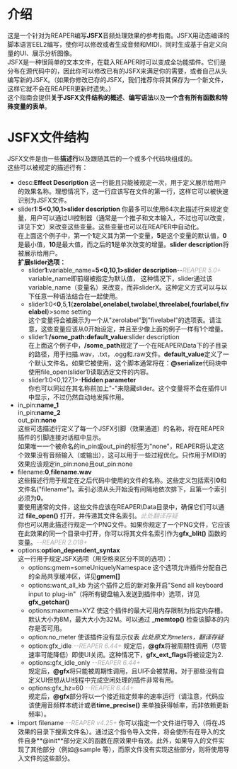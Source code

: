 # 介绍
这是一个针对为REAPER编写**JSFX**音频处理效果的参考指南。JSFX用动态编译的脚本语言EEL2编写，使你可以修改或者生成音频和MIDI，同时生成基于自定义向量的UI、展示分析图像。  
JSFX是一种很简单的文本文件，在载入REAPER时可以变成全功能插件。它们是分布在源代码中的，因此你可以修改已有的JSFX来满足你的需要，或者自己从头编写新的JSFX。（如果你修改已存的JSFX，我们推荐你将其保存为一个新文件，这样它就不会在REAPER更新时遗失。）  
这个指南会提供**关于JSFX文件结构的概述**、**编写语法**以及**一个含有所有函数和特殊变量的表单**。

# JSFX文件结构
JSFX文件是由一些**描述行**以及跟随其后的一个或多个代码块组成的。  
这些可以被规定的描述行有：
* desc:**Effect Description**
  这一行能且只能被规定一次，用于定义展示给用户的效果名称。理想情况下，这一行应该写在文件的第一行，这样它可以被快速识别为JSFX文件。    
* slider**1:5<0,10,1>slider description**
  你最多可以使用64次此描述行来规定变量，用户可以通过UI控制器（通常是一个推子和文本输入，不过也可以改变，详见下文）来改变这些变量。这些变量也可以在REAPER中自动化。  
  在上面这个例子中，第一个**1**定义其为第一个变量，**5**是这个变量的默认值，**0**是最小值，**10**是最大值，而之后的**1**是单次改变的增量。**slider description**将被展示给用户。  
  **扩展slider选项：**
  * slider**1**:variable_name=**5<0,10,1>slider description**--<font color=#aaaaaa>*REAPER 5.0+*</font>  
  variable_name即前缀被指定为默认值， 这种情况下，slider通过该variable_name（变量名）来改变，而非sliderX。这种定义方式可以与以下任意一种语法结合在一起使用。  
  * slider1:0<**0**,5,**1**{**zerolabel,onelabel,twolabel,threelabel,fourlabel,fivelabel**}>some setting  
  这个变量将会被展示为一个从"zerolabel"到"fivelabel"的选项表。请注意，这些变量应该从0开始设定，并且至少像上面的例子一样有1个增量。  
  * slider1:**/some_path:default_value**:slider description  
   在上面这个例子中，**/some_path**规定了一个在REAPER\Data下的子目录的路径，用于扫描.wav，.txt，.ogg和.raw文件。**default_value**定义了一个默认文件名。如果它被使用，这个脚本通常将在：**@serialize**代码块中使用file_open(slider1)读取选定文件的内容。
   * slider1:0<0,127,1>-**Hidden parameter**  
   你也可以同过在其名称前加上"-"来隐藏slider。这个变量将不会在插件UI中显示，不过仍然自动地发挥作用。 
* in_pin:**name_1**  
  in_pin:**name_2**  
  out_pin:**none**  
  这些可选描述行定义了每一个JSFX引脚（效果通道）的名称，将在REAPER插件的引脚连接对话框中显示。  
  如果唯一一个被命名的in_pin或out_pin的标签为"none"，REAPER将认定这个效果没有音频输入（或输出），这可以用于一些过程优化。只作用于MIDI的效果应该规定in_pin:none且out_pin:none  
* filename:**0**,**filename.wav**  
  这些描述行用于规定在之后代码中使用的文件的名称。这些定义包括索引**0**和文件名("filename")。索引必须从头开始没有间隔地依次排下，且第一个索引必须为**0**。  
  要使用通常的文件，这些文件应该在REAPER\Data目录中，确保它们可以通过
  **file_open()** 打开，并传递其文件名索引。<font color=#aaaaaa>*此处翻译存疑*</font>  
  你也可以用此描述行规定一个PNG文件。如果你规定了一个PNG文件，它应该在此效果的同一个目录中打开，你可以将其文件名索引作为**gfx_blit()** 函数的变量。<font color=#aaaaaa>*--REAPER 2.018+*</font>    
* options:**option_dependent_syntax**  
  这一行用于规定JSFX选项（用空格来区分不同的选项）：
  * options:gmem=someUniquelyNamespace
  这个选项允许插件分配自己的全局共享缓冲区，详见**gmem[]**   
  * options:want_all_kb
  为这个插件之后的新对象开启"Send all keyboard input to plug-in"（将所有键盘输入发送到插件中）选项，详见**gfx_getchar()**   
  * options:maxmem=XYZ
  使这个插件的最大可用内存限制为指定内存槽。默认大小为8M，最大大小为32M。可以通过 **_memtop()** 检查该脚本的内存是否可用。
  * option:no_meter
  使该插件没有显示仪表 *此处原文为meters，翻译存疑*   
  * option:gfx_idle <font color=#aaaaaa>*--REAPER 6.44+*</font>
  规定后，**@gfx**将被周期性调用（尽管速率可能降低）即使UI关闭。这种情况下，**gfx_ext_flags**将被设定为2.
  * options:gfx_idle_only <font color=#aaaaaa>*--REAPER 6.44+*</font>  
  规定后，**@gfx**将只能被周期性调用，且UI不会被禁用。对于那些没有自定义UI但想从UI线程中完成空闲处理的插件非常有用。 
  * options:gfx_hz=60 <font color=#aaaaaa>*--REAPER 6.44+*</font>  
  规定后，**@gfx**部分将以一个接近指定频率的速率运行（请注意，代码应该使用音频样本统计或者**time_precise()** 来单独获得帧率，而非依赖更新频率）。  
* import filename <font color=#aaaaaa>*--REAPER v4.25+*</font> 
  你可以指定一个文件进行导入（将在JS效果的目录下搜索文件名）。通过这个指令导入文件，将会使所有在导入的文件自身**@init**部分定义的函数在原效果中有效。此外，如果导入的文件实现了其他部分（例如@sample 等），而原文件没有实现这些部分，则将使用导入文件的这些部分。  